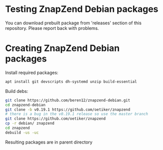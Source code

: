 Testing ZnapZend Debian packages
===============

You can download prebuilt package from 'releases' section of this repository. Please report back with problems.


Creating ZnapZend Debian packages
===============

Install required packages:
```sh
apt install git devscripts dh-systemd unzip build-essential
```

Build debs:

```sh
git clone https://github.com/beren12/znapzend-debian.git
cd znapzend-debian
git clone -b v0.19.1 https://github.com/oetiker/znapzend
# there is a bug in the v0.19.1 release so use the master branch
git clone https://github.com/oetiker/znapzend
cp -r debian/ znapzend
cd znapzend
debuild -us -uc
```

Resulting packages are in parent directory
